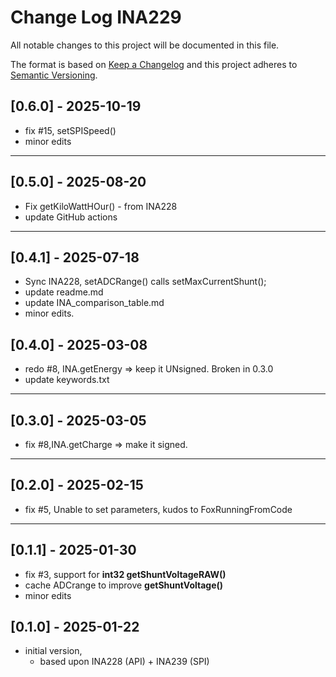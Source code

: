 # Change Log INA229

All notable changes to this project will be documented in this file.

The format is based on [Keep a Changelog](http://keepachangelog.com/)
and this project adheres to [Semantic Versioning](http://semver.org/).


## [0.6.0] - 2025-10-19
- fix #15, setSPISpeed()
- minor edits

----

## [0.5.0] - 2025-08-20
- Fix getKiloWattHOur() - from INA228
- update GitHub actions

----

## [0.4.1] - 2025-07-18
- Sync INA228, setADCRange() calls setMaxCurrentShunt();
- update readme.md
- update INA_comparison_table.md
- minor edits.

## [0.4.0] - 2025-03-08
- redo #8, INA.getEnergy => keep it UNsigned. Broken in 0.3.0
- update keywords.txt

----

## [0.3.0] - 2025-03-05
- fix #8,INA.getCharge => make it signed.

----

## [0.2.0] - 2025-02-15
- fix #5, Unable to set parameters, kudos to FoxRunningFromCode

----

## [0.1.1] - 2025-01-30
- fix #3, support for **int32 getShuntVoltageRAW()**
- cache ADCrange to improve **getShuntVoltage()**
- minor edits

## [0.1.0] - 2025-01-22
- initial version,
  - based upon INA228 (API) + INA239 (SPI)

